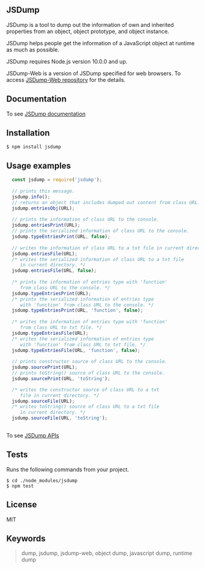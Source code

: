 ## JSDump

JSDump is a tool to dump out the information of own and inherited properties from an object, object prototype, and object instance.

JSDump helps people get the information of a JavaScript object at runtime as much as possible.

JSDump requires Node.js version 10.0.0 and up.

JSDump-Web is a version of JSDump specified for web browsers. To access [JSDump-Web repository](https://github.com/w3plan/jsdump-web "JSDump-Web") for the details.


## Documentation

To see [JSDump documentation](https://github.com/w3plan/jsdump/blob/master/doc/document.md "JSDump documentation")


## Installation

  ` $ npm install jsdump `


## Usage examples

```javascript
  const jsdump = require('jsdump');
  
  // prints this message.
  jsdump.info();
  // returns an object that includes dumped out content from class URL.
  jsdump.entriesObj(URL);
  
  // prints the information of class URL to the console.
  jsdump.entriesPrint(URL);
  // prints the serialized information of class URL to the console.
  jsdump.typeEntriesPrint(URL, false);
  
  // writes the information of class URL to a txt file in current directory.
  jsdump.entriesFile(URL);
  /* writes the serialized information of class URL to a txt file 
     in current directory. */
  jsdump.entriesFile(URL, false);
  
  /* prints the information of entries type with 'function' 
     from class URL to the console. */
  jsdump.typeEntriesPrint(URL);
  /* prints the serialized information of entries type 
     with 'function' from class URL to the console. */
  jsdump.typeEntriesPrint(URL, 'function', false);
  
  /* writes the information of entries type with 'function' 
     from class URL to txt file. */
  jsdump.typeEntriesFile(URL);
  /* writes the serialized information of entries type 
     with 'function' from class URL to txt file. */
  jsdump.typeEntriesFile(URL, 'function', false);
  
  // prints constructor source of class URL to the console.
  jsdump.sourcePrint(URL);
  // prints toString() source of class URL to the console.
  jsdump.sourcePrint(URL, 'toString');

  /* writes the constructor source of class URL to a txt 
     file in current directory. */
  jsdump.sourceFile(URL);
  /* writes toString() source of class URL to a txt file 
     in current directory. */
  jsdump.sourceFile(URL, 'toString');
  
```
To see [JSDump APIs](https://github.com/w3plan/jsdump/blob/master/doc/document.md#JSDump-APIs "JSDump APIs")


## Tests

Runs the following commands from your project.

` $ cd ./node_modules/jsdump ` <br>
` $ npm test `


## License

MIT


## Keywords

> dump, jsdump, jsdump-web, object dump, javascript dump, runtime dump

